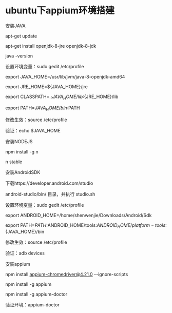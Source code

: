 # ubuntu下appium环境搭建

安装JAVA

apt-get update

apt-get install openjdk-8-jre openjdk-8-jdk

java -version

设置环境变量：sudo gedit /etc/profile

export JAVA_HOME=/usr/lib/jvm/java-8-openjdk-amd64

export JRE_HOME=${JAVA_HOME}/jre 

export CLASSPATH=.:${JAVA_HOME}/lib:${JRE_HOME}/lib 

export PATH=${JAVA_HOME}/bin:$PATH

修改生效：source /etc/profile

验证：echo $JAVA_HOME


安装NODEJS

npm install -g n

n stable


安装AndroidSDK

下载https://developer.android.com/studio

android-studio/bin/ 目录，并执行 studio.sh

设置环境变量：sudo gedit /etc/profile

export ANDROID_HOME=/home/shenwenjie/Downloads/Android/Sdk

export PATH=$PATH:$ANDROID_HOME/tools:$ANDROID_HOME/platform-tools:${JAVA_HOME}/bin

修改生效：source /etc/profile

验证：adb devices


安装appium

npm install appium-chromedriver@4.21.0 --ignore-scripts

npm install -g appium

npm install -g appium-doctor

验证环境：appium-doctor
